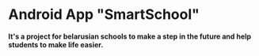 Android App "SmartSchool"
======================
**It's a project for belarusian schools to make a step in the future and help students to make life easier.**
